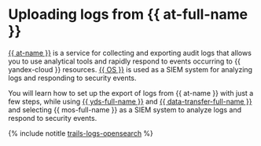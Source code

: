 # Uploading logs from {{ at-full-name }}

[{{ at-name }}](../../audit-trails/index.yaml) is a service for collecting and exporting audit logs that allows you to use analytical tools and rapidly respond to events occurring to {{ yandex-cloud }} resources. [{{ OS }}](../index.yaml) is used as a SIEM system for analyzing logs and responding to security events.

You will learn how to set up the export of logs from {{ at-name }} with just a few steps, while using [{{ yds-full-name }}](../../data-streams/index.yaml) and [{{ data-transfer-full-name }}](../../data-transfer/index.yaml) and selecting {{ mos-full-name }} as a SIEM system to analyze logs and respond to security events.

{% include notitle [trails-logs-opensearch](../../_tutorials/security/trails-logs-opensearch.md) %}
